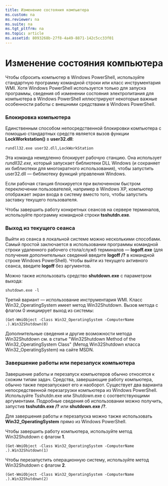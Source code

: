 ```yaml
---
title: Изменение состояния компьютера
ms.custom: na
ms.reviewer: na
ms.suite: na
ms.tgt_pltfrm: na
ms.topic: article
ms.assetid: 8093268b-27f8-4a49-8871-142c5cc33f01
---
```

# Изменение состояния компьютера
Чтобы сбросить компьютер в Windows PowerShell, используйте стандартную программу командной строки или класс инструментария WMI. Хотя Windows PowerShell используется только для запуска программы, сведения об изменении состояния электропитания для компьютера в Windows PowerShell иллюстрируют некоторые важные особенности работы с внешними средствами в Windows PowerShell.

### Блокировка компьютера
Единственным способом непосредственной блокировки компьютера с помощью стандартных средств является вызов функции **LockWorkstation()** в **user32.dll**:

```
rundll32.exe user32.dll,LockWorkStation
```

Эта команда немедленно блокирует рабочую станцию. Она использует *rundll32.exe*, который запускает библиотеки DLL Windows (и сохраняет их библиотеки для многократного использования), чтобы запустить user32.dll — библиотеку функций управления Windows.

Если рабочая станция блокируется при включенном быстром переключении пользователей, например в Windows XP, компьютер отображает экран входа в систему вместо того, чтобы запустить заставку текущего пользователя.

Чтобы завершить работу конкретных сеансов на сервере терминалов, используйте программу командной строки **tsshutdn.exe**.

### Выход из текущего сеанса
Выйти из сеанса в локальной системе можно несколькими способами. Самый простой заключается в использовании программы командной строки удаленного рабочего стола/служб терминалов — **logoff.exe** (для получения дополнительных сведений введите **logoff /?** в командной строке Windows PowerShell). Чтобы выйти из текущего активного сеанса, введите **logoff** без аргументов.

Можно также использовать средство **shutdown.exe** с параметром выхода:

```
shutdown.exe -l
```

Третий вариант — использование инструментария WMI. Класс Win32_OperatingSystem имеет метод Win32Shutdown. Вызов метода с флагом 0 инициирует выход из системы:

```
(Get-WmiObject -Class Win32_OperatingSystem -ComputerName .).Win32Shutdown(0)
```

Дополнительные сведения и другие возможности метода Win32Shutdown см. в статье "Win32Shutdown Method of the Win32_OperatingSystem Class" (Метод Win32Shutdown класса Win32_OperatingSystem) на сайте MSDN.

### Завершение работы или перезапуск компьютера
Завершение работы и перезапуск компьютеров обычно относятся к схожим типам задач. Средства, завершающие работу компьютера, обычно также перезапускают его и наоборот. Существует два варианта непосредственной перезагрузки компьютера из Windows PowerShell. Используйте Tsshutdn.exe или Shutdown.exe с соответствующими аргументами. Подробные сведения об использовании можно получить, запустив **tsshutdn.exe /?** или **shutdown.exe /?**.

Для завершения работы и перезапуска можно также использовать **Win32_OperatingSystem** прямо из Windows PowerShell.

Чтобы завершить работу компьютера, используйте метод Win32Shutdown с флагом **1**.

```
(Get-WmiObject -Class Win32_OperatingSystem -ComputerName .).Win32Shutdown(1)
```

Чтобы перезапустить операционную систему, используйте метод Win32Shutdown с флагом **2**.

```
(Get-WmiObject -Class Win32_OperatingSystem -ComputerName .).Win32Shutdown(2)
```



<!--HONumber=Apr16_HO1-->


